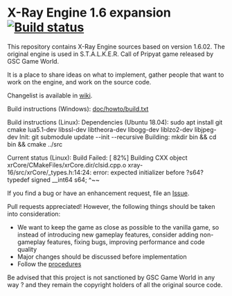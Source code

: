 X-Ray Engine 1.6 expansion [![Build status](https://ci.appveyor.com/api/projects/status/16mp39v0d7fts6yf?svg=true)](https://ci.appveyor.com/project/OpenXRay/xray-16)
==========================

This repository contains X-Ray Engine sources based on version 1.6.02.
The original engine is used in S.T.A.L.K.E.R. Call of Pripyat game released by GSC Game World.

It is a place to share ideas on what to implement, gather people that want to work on the engine,
and work on the source code.

Changelist is available in [wiki](https://github.com/OpenXRay/xray-16/wiki/Changes).

Build instructions (Windows): [doc/howto/build.txt](doc/howto/build.txt)

Build instructions (Linux):
Dependencies (Ubuntu 18.04): sudo apt install git cmake lua5.1-dev libssl-dev libtheora-dev libogg-dev liblzo2-dev libjpeg-dev
Init: git submodule update --init --recursive
Building: mkdir bin && cd bin && cmake ../src

Current status (Linux):
Build Failed:
[ 82%] Building CXX object xrCore/CMakeFiles/xrCore.dir/clsid.cpp.o
xray-16/src/xrCore/_types.h:14:24: error: expected initializer before ?s64?
 typedef signed __int64 s64;
                        ^~~


If you find a bug or have an enhancement request, file an [Issue](https://github.com/openxray/xray-16/issues).

Pull requests appreciated! However, the following things should be taken into consideration:
* We want to keep the game as close as possible to the vanilla game, so instead of introducing new gameplay features,
  consider adding non-gameplay features, fixing bugs, improving performance and code quality
* Major changes should be discussed before implementation
* Follow the [procedures](doc/procedure)

Be advised that this project is not sanctioned by GSC Game World in any way ? and they remain the copyright holders
of all the original source code.
